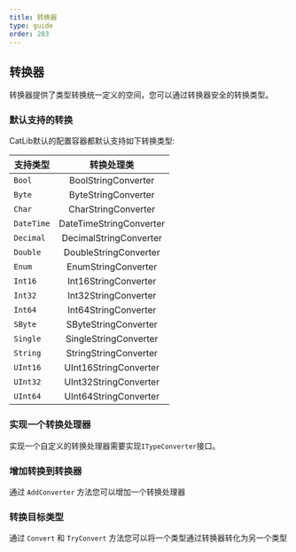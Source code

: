```yaml
---
title: 转换器
type: guide
order: 203
---
```


## 转换器

转换器提供了类型转换统一定义的空间，您可以通过转换器安全的转换类型。

### 默认支持的转换

CatLib默认的配置容器都默认支持如下转换类型:

| 支持类型              | 转换处理类                |
| -------------------- |:-----------------------:|
| `Bool`               | BoolStringConverter     |
| `Byte`               | ByteStringConverter     |
| `Char`               | CharStringConverter     |
| `DateTime`           | DateTimeStringConverter |
| `Decimal`            | DecimalStringConverter  |
| `Double`             | DoubleStringConverter   |
| `Enum`               | EnumStringConverter     |
| `Int16`              | Int16StringConverter    |
| `Int32`              | Int32StringConverter    |
| `Int64`              | Int64StringConverter    |
| `SByte`              | SByteStringConverter    |
| `Single`             | SingleStringConverter   |
| `String`             | StringStringConverter   |
| `UInt16`             | UInt16StringConverter   |
| `UInt32`             | UInt32StringConverter   |
| `UInt64`             | UInt64StringConverter   |

### 实现一个转换处理器

实现一个自定义的转换处理器需要实现`ITypeConverter`接口。

### 增加转换到转换器

通过 `AddConverter` 方法您可以增加一个转换处理器

### 转换目标类型

通过 `Convert` 和 `TryConvert` 方法您可以将一个类型通过转换器转化为另一个类型